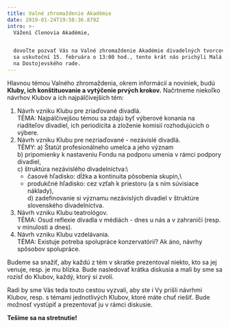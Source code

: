 ```yaml
---
title: Valné zhromaždenie Akadémie
date: 2019-01-24T19:58:36.879Z
intro: >-
  Vážení členovia Akadémie, 


  dovoľte pozvať Vás na Valné zhromaždenie Akadémie divadelných tvorcov, ktoré
  sa uskutoční 15. februára o 13:00 hod., tento krát nás prichýli Malá scéna STU
  na Dostojevského rade.
---
```

Hlavnou témou Valného zhromaždenia, okrem informácií a noviniek, budú **Kluby, ich konštituovanie a vytýčenie prvých krokov.** Načrtneme niekoľko návrhov Klubov a ich najpálčivejších tém:

1. Návrh vzniku Klubu pre zriaďované divadlá.\
   TÉMA: Najpálčivejšou témou sa zdajú byť výberové konania na riaditeľov divadiel, ich periodicita a zloženie komisií rozhodujúcich o výbere.
2. Návrh vzniku Klubu pre nezriaďované - nezávislé divadlá.\
   TÉMY: a) Štatút profesionálneho umelca a jeho význam\
   b) pripomienky k nastaveniu Fondu na podporu umenia v rámci podpory divadiel,\
   c) štruktúra nezávislého divadelníctva:\
   - časové hľadisko: dĺžka a kontinuita pôsobenia skupín,\
   - produkčné hľadisko: cez vzťah k priestoru (a s ním súvisiace                                                                                                           náklady),\
   d) zadefinovanie si významu nezávislých divadiel v štruktúre slovenského divadelníctva.
3. Návrh vzniku Klubu teatrológov.\
   TÉMA: Osud reflexie divadla v médiách - dnes u nás a v zahraničí (resp. v minulosti a dnes).
4. Návrh vzniku Klubu vzdelávania.\
   TÉMA: Existuje potreba spolupráce konzervatórií? Ak áno, návrhy spôsobov spolupráce.

Budeme sa snažiť, aby každú z tém v skratke prezentoval niekto, kto sa jej venuje, resp. je mu blízka. Bude nasledovať krátka diskusia a mali by sme sa rozísť do Klubov, každý, ktorý si zvolí.

Radi by sme Vás teda touto cestou vyzvali, aby ste i Vy prišli návrhmi Klubov, resp. s témami jednotlivých Klubov, ktoré máte chuť riešiť. Bude možnosť vystúpiť a prezentovať ju v rámci diskusie. 

**Tešíme sa na stretnutie!**
